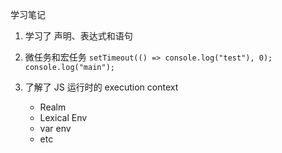 学习笔记

1. 学习了 声明、表达式和语句
2. 微任务和宏任务
   `setTimeout(() => console.log("test"), 0); console.log("main");`
3. 了解了 JS 运行时的 execution context

   - Realm
   - Lexical Env
   - var env
   - etc
